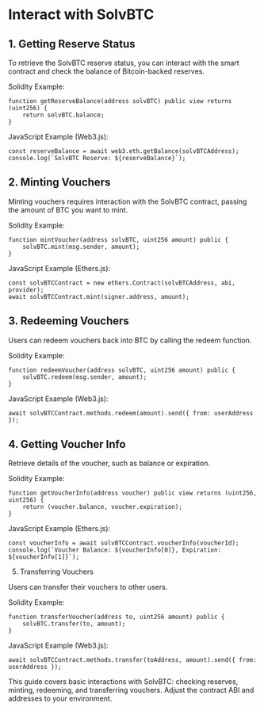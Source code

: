 # Interact with SolvBTC

## 1. Getting Reserve Status

To retrieve the SolvBTC reserve status, you can interact with the smart contract and check the balance of Bitcoin-backed reserves.

Solidity Example:

```
function getReserveBalance(address solvBTC) public view returns (uint256) {
    return solvBTC.balance;
}
```
JavaScript Example (Web3.js):

```
const reserveBalance = await web3.eth.getBalance(solvBTCAddress);
console.log(`SolvBTC Reserve: ${reserveBalance}`);
```
## 2. Minting Vouchers

Minting vouchers requires interaction with the SolvBTC contract, passing the amount of BTC you want to mint.

Solidity Example:

```
function mintVoucher(address solvBTC, uint256 amount) public {
    solvBTC.mint(msg.sender, amount);
}
```
JavaScript Example (Ethers.js):

```
const solvBTCContract = new ethers.Contract(solvBTCAddress, abi, provider);
await solvBTCContract.mint(signer.address, amount);
```
## 3. Redeeming Vouchers

Users can redeem vouchers back into BTC by calling the redeem function.

Solidity Example:

```
function redeemVoucher(address solvBTC, uint256 amount) public {
    solvBTC.redeem(msg.sender, amount);
}
```
JavaScript Example (Web3.js):

```
await solvBTCContract.methods.redeem(amount).send({ from: userAddress });
```
## 4. Getting Voucher Info

Retrieve details of the voucher, such as balance or expiration.

Solidity Example:

```
function getVoucherInfo(address voucher) public view returns (uint256, uint256) {
    return (voucher.balance, voucher.expiration);
}
```
JavaScript Example (Ethers.js):

```
const voucherInfo = await solvBTCContract.voucherInfo(voucherId);
console.log(`Voucher Balance: ${voucherInfo[0]}, Expiration: ${voucherInfo[1]}`);
```
5. Transferring Vouchers

Users can transfer their vouchers to other users.

Solidity Example:

```
function transferVoucher(address to, uint256 amount) public {
    solvBTC.transfer(to, amount);
}
```
JavaScript Example (Web3.js):

```
await solvBTCContract.methods.transfer(toAddress, amount).send({ from: userAddress });
```
This guide covers basic interactions with SolvBTC: checking reserves, minting, redeeming, and transferring vouchers. Adjust the contract ABI and addresses to your environment.
